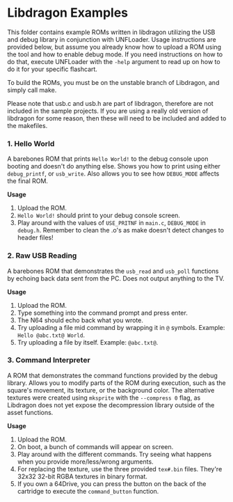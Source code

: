 # Libdragon Examples
This folder contains example ROMs written in libdragon utilizing the USB and debug library in conjunction with UNFLoader. Usage instructions are provided below, but assume you already know how to upload a ROM using the tool and how to enable debug mode. If you need instructions on how to do that, execute UNFLoader with the `-help` argument to read up on how to do it for your specific flashcart. 

To build the ROMs, you must be on the unstable branch of Libdragon, and simply call make.

Please note that usb.c and usb.h are part of libdragon, therefore are not included in the sample projects. If you are using a really old version of libdragon for some reason, then these will need to be included and added to the makefiles.


### 1. Hello World
A barebones ROM that prints `Hello World!` to the debug console upon booting and doesn't do anything else. Shows you how to print using either `debug_printf`, or `usb_write`. Also allows you to see how `DEBUG_MODE` affects the final ROM.

**Usage**
1) Upload the ROM.
2) `Hello World!` should print to your debug console screen.
3) Play around with the values of `USE_PRITNF` in `main.c`, `DEBUG_MODE` in `debug.h`. Remember to clean the .o's as make doesn't detect changes to header files!


### 2. Raw USB Reading
A barebones ROM that demonstrates the `usb_read` and `usb_poll` functions by echoing back data sent from the PC. Does not output anything to the TV.

**Usage**
1) Upload the ROM.
2) Type something into the command prompt and press enter.
3) The N64 should echo back what you wrote.
4) Try uploading a file mid command by wrapping it in `@` symbols. Example: `Hello @abc.txt@ World`.
5) Try uploading a file by itself. Example: `@abc.txt@`.


### 3. Command Interpreter
A ROM that demonstrates the command functions provided by the debug library. Allows you to modify parts of the ROM during execution, such as the square's movement, its texture, or the background color. The alternative textures were created using `mksprite` with the `--compress 0` flag, as Libdragon does not yet expose the decompression library outside of the asset functions.

**Usage**
1) Upload the ROM.
2) On boot, a bunch of commands will appear on screen. 
3) Play around with the different commands. Try seeing what happens when you provide more/less/wrong arguments.
4) For replacing the texture, use the three provided `tex#.bin` files. They're 32x32 32-bit RGBA textures in binary format.
5) If you own a 64Drive, you can press the button on the back of the cartridge to execute the `command_button` function.

